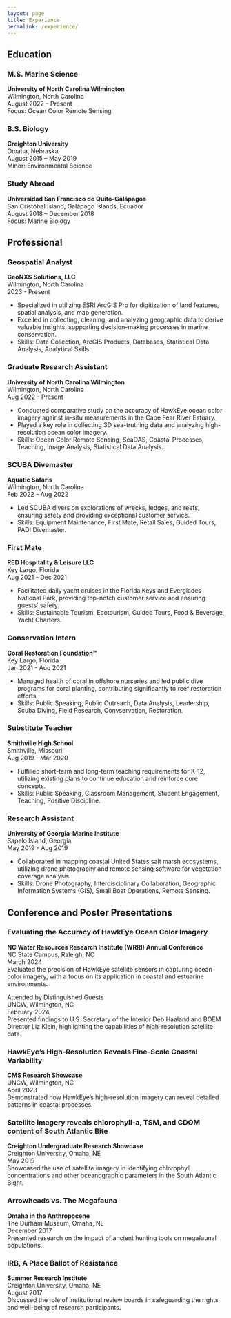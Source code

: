 ```yaml
---
layout: page
title: Experience
permalink: /experience/
---
```

## Education

### M.S. Marine Science
**University of North Carolina Wilmington**  
Wilmington, North Carolina  
August 2022 – Present   
Focus: Ocean Color Remote Sensing

### B.S. Biology
**Creighton University**  
Omaha, Nebraska  
August 2015 – May 2019  
Minor: Environmental Science

### Study Abroad
**Universidad San Francisco de Quito-Galápagos**   
San Cristóbal Island, Galápago Islands, Ecuador    
August 2018 – December 2018   
Focus: Marine Biology  

## Professional

### Geospatial Analyst
**GeoNXS Solutions, LLC**  
Wilmington, North Carolina  
2023 - Present  

- Specialized in utilizing ESRI ArcGIS Pro for digitization of land features, spatial analysis, and map generation.
- Excelled in collecting, cleaning, and analyzing geographic data to derive valuable insights, supporting decision-making processes in marine conservation.
- Skills: Data Collection, ArcGIS Products, Databases, Statistical Data Analysis, Analytical Skills.

### Graduate Research Assistant
**University of North Carolina Wilmington**  
Wilmington, North Carolina  
Aug 2022 - Present  

- Conducted comparative study on the accuracy of HawkEye ocean color imagery against in-situ measurements in the Cape Fear River Estuary.
- Played a key role in collecting 3D sea-truthing data and analyzing high-resolution ocean color imagery.
- Skills: Ocean Color Remote Sensing, SeaDAS, Coastal Processes, Teaching, Image Analysis, Statistical Data Analysis.

### SCUBA Divemaster
**Aquatic Safaris**  
Wilmington, North Carolina  
Feb 2022 - Aug 2022  

- Led SCUBA divers on explorations of wrecks, ledges, and reefs, ensuring safety and providing exceptional customer service.
- Skills: Equipment Maintenance, First Mate, Retail Sales, Guided Tours, PADI Divemaster.

### First Mate
**RED Hospitality & Leisure LLC**  
Key Largo, Florida  
Aug 2021 - Dec 2021  

- Facilitated daily yacht cruises in the Florida Keys and Everglades National Park, providing top-notch customer service and ensuring guests' safety.
- Skills: Sustainable Tourism, Ecotourism, Guided Tours, Food & Beverage, Yacht Charters.

### Conservation Intern
**Coral Restoration Foundation™**  
Key Largo, Florida  
Jan 2021 - Aug 2021  

- Managed health of coral in offshore nurseries and led public dive programs for coral planting, contributing significantly to reef restoration efforts.
- Skills: Public Speaking, Public Outreach, Data Analysis, Leadership, Scuba Diving, Field Research, Convservation, Restoration.

### Substitute Teacher
**Smithville High School**  
Smithville, Missouri  
Aug 2019 - Mar 2020  

- Fulfilled short-term and long-term teaching requirements for K-12, utilizing existing plans to continue education and reinforce core concepts.
- Skills: Public Speaking, Classroom Management, Student Engagement, Teaching, Positive Discipline.

### Research Assistant
**University of Georgia-Marine Institute**  
Sapelo Island, Georgia  
May 2019 - Aug 2019  

- Collaborated in mapping coastal United States salt marsh ecosystems, utilizing drone photography and remote sensing software for vegetation coverage analysis.
- Skills: Drone Photography, Interdisciplinary Collaboration, Geographic Information Systems (GIS), Small Boat Operations, Remote Sensing.

## Conference and Poster Presentations

### Evaluating the Accuracy of HawkEye Ocean Color Imagery
**NC Water Resources Research Institute (WRRI) Annual Conference**  
NC State Campus, Raleigh, NC  
March 2024  
Evaluated the precision of HawkEye satellite sensors in capturing ocean color imagery, with a focus on its application in coastal and estuarine environments.  

Attended by Distinguished Guests  
UNCW, Wilmington, NC  
February 2024  
Presented findings to U.S. Secretary of the Interior Deb Haaland and BOEM Director Liz Klein, highlighting the capabilities of high-resolution satellite data.

### HawkEye’s High-Resolution Reveals Fine-Scale Coastal Variability
**CMS Research Showcase**  
UNCW, Wilmington, NC  
April 2023  
Demonstrated how HawkEye’s high-resolution imagery can reveal detailed patterns in coastal processes.

### Satellite Imagery reveals chlorophyll-a, TSM, and CDOM content of South Atlantic Bite
**Creighton Undergraduate Research Showcase**  
Creighton University, Omaha, NE  
May 2019  
Showcased the use of satellite imagery in identifying chlorophyll concentrations and other oceanographic parameters in the South Atlantic Bight.

### Arrowheads vs. The Megafauna
**Omaha in the Anthropocene**  
The Durham Museum, Omaha, NE  
December 2017  
Presented research on the impact of ancient hunting tools on megafaunal populations.

### IRB, A Place Ballot of Resistance
**Summer Research Institute**  
Creighton University, Omaha, NE  
August 2017  
Discussed the role of institutional review boards in safeguarding the rights and well-being of research participants.


